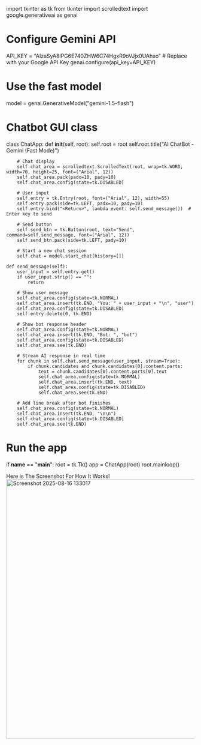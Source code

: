 import tkinter as tk
from tkinter import scrolledtext
import google.generativeai as genai

# Configure Gemini API
API_KEY = "AIzaSyA8lPG6E740ZHW6C74HgxR9oVJjx0UAhso"  # Replace with your Google API Key
genai.configure(api_key=API_KEY)

# Use the fast model
model = genai.GenerativeModel("gemini-1.5-flash")

# Chatbot GUI class
class ChatApp:
    def __init__(self, root):
        self.root = root
        self.root.title("AI ChatBot - Gemini (Fast Mode)")
        
        # Chat display
        self.chat_area = scrolledtext.ScrolledText(root, wrap=tk.WORD, width=70, height=25, font=("Arial", 12))
        self.chat_area.pack(padx=10, pady=10)
        self.chat_area.config(state=tk.DISABLED)
        
        # User input
        self.entry = tk.Entry(root, font=("Arial", 12), width=55)
        self.entry.pack(side=tk.LEFT, padx=10, pady=10)
        self.entry.bind("<Return>", lambda event: self.send_message())  # Enter key to send
        
        # Send button
        self.send_btn = tk.Button(root, text="Send", command=self.send_message, font=("Arial", 12))
        self.send_btn.pack(side=tk.LEFT, pady=10)
        
        # Start a new chat session
        self.chat = model.start_chat(history=[])

    def send_message(self):
        user_input = self.entry.get()
        if user_input.strip() == "":
            return
        
        # Show user message
        self.chat_area.config(state=tk.NORMAL)
        self.chat_area.insert(tk.END, "You: " + user_input + "\n", "user")
        self.chat_area.config(state=tk.DISABLED)
        self.entry.delete(0, tk.END)

        # Show bot response header
        self.chat_area.config(state=tk.NORMAL)
        self.chat_area.insert(tk.END, "Bot: ", "bot")
        self.chat_area.config(state=tk.DISABLED)
        self.chat_area.see(tk.END)

        # Stream AI response in real time
        for chunk in self.chat.send_message(user_input, stream=True):
            if chunk.candidates and chunk.candidates[0].content.parts:
                text = chunk.candidates[0].content.parts[0].text
                self.chat_area.config(state=tk.NORMAL)
                self.chat_area.insert(tk.END, text)
                self.chat_area.config(state=tk.DISABLED)
                self.chat_area.see(tk.END)

        # Add line break after bot finishes
        self.chat_area.config(state=tk.NORMAL)
        self.chat_area.insert(tk.END, "\n\n")
        self.chat_area.config(state=tk.DISABLED)
        self.chat_area.see(tk.END)

# Run the app
if __name__ == "__main__":
    root = tk.Tk()
    app = ChatApp(root)
    root.mainloop()


Here is The Screenshot For How It Works!
<img width="846" height="692" alt="Screenshot 2025-08-16 133017" src="https://github.com/user-attachments/assets/d75f5628-3181-4b50-b1c7-d7977f2426ea" />
